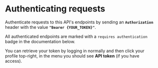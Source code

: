 # Authenticating requests

Authenticate requests to this API's endpoints by sending an **`Authorization`** header with the value **`"Bearer {YOUR_TOKEN}"`**.

All authenticated endpoints are marked with a `requires authentication` badge in the documentation below.

You can retrieve your token by logging in normally and then click your profile top-right, in the menu you should see <b>API token</b> (if you have access).
